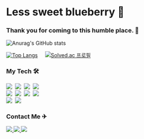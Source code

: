 <h1> Less sweet blueberry 🍇 </h1>
<h3>Thank you for coming to this humble place. 👋</h3>

![Anurag's GitHub stats](https://github-readme-stats.vercel.app/api?username=gyojinnK&show_icons=true&theme=nord )

[![Top Langs](https://github-readme-stats.vercel.app/api/top-langs/?username=gyojinnK&layout=compact&theme=nord&langs_count=9)](https://github.com/anuraghazra/github-readme-stats) &nbsp;&nbsp;&nbsp; [![Solved.ac 프로필](http://mazassumnida.wtf/api/v2/generate_badge?boj=ksmug1998)](https://solved.ac/ksmug1998)

<h3> My Tech 🛠</h3>
<p>
  <img src="https://img.shields.io/badge/Java-007396?style=flat-square&logo=Java&logoColor=white"/></a>&nbsp
  <img src="https://img.shields.io/badge/Python-3766AB?style=flat-square&logo=Python&logoColor=white"/></a>&nbsp 
  <img src="https://img.shields.io/badge/Javascript-ffb13b?style=flat-square&logo=javascript&logoColor=white"/></a>&nbsp 
  <img src="https://img.shields.io/badge/Spring-6DB33F?style=flat-square&logo=Spring&logoColor=white"/></a>&nbsp
  <br>
  <img src="https://img.shields.io/badge/SpringBoot-6DB33F?style=flat-square&logo=SpringBoot&logoColor=white"/></a>&nbsp 
  <img src="https://img.shields.io/badge/Mysql-E6B91E?style=flat-square&logo=MySql&logoColor=white"/></a>&nbsp 
  <img src="https://img.shields.io/badge/HTML5-E34F26?style=flat-square&logo=HTML5&logoColor=white"/></a>&nbsp 
  <img src="https://img.shields.io/badge/CSS3-1572B6?style=flat-square&logo=CSS3&logoColor=white"/></a>&nbsp 
  <br>
  <img src="https://img.shields.io/badge/Adobe Photoshop-31A8FF?style=flat-square&logo=Adobe Photoshop&logoColor=white"/></a>&nbsp 
  <img src="https://img.shields.io/badge/Adobe Illustrator-FF9A00?style=flat-square&logo=Adobe Illustrator&logoColor=white"/></a>&nbsp 
</p>
<h3> Contact Me ✈</h3>
<p>
  <a href="https://www.instagram.com/_gz_gang/">
    <img src="http://img.shields.io/badge/-_gz_gang-E4405F?style=flat&logo=Instagram&logoColor=E8E8E8&link=https://www.instagram.com/_gz_gang/"/>
  </a>
  <a href="mailto:ksmug1998@gmail.com">
    <img src="https://img.shields.io/badge/Gmail-d14836?style=flat&logo=Gmail&logoColor=white&link=ksmug1998@gamil.com"/>
  </a>
  <a href="mailto:ksmug1998@naver.com">
    <img src="https://img.shields.io/badge/Naver-03C75A?style=flat&logo=Naver&logoColor=white&link=ksmug1998@naver.com"/>
  </a>
</p


<!--
**gyojinnK/gyojinnK** is a ✨ _special_ ✨ repository because its `README.md` (this file) appears on your GitHub profile.

Here are some ideas to get you started:



- 🔭 I’m currently working on ...
- 🌱 I’m currently learning ...
- 👯 I’m looking to collaborate on ...
- 🤔 I’m looking for help with ...
- 💬 Ask me about ...
- 📫 How to reach me: ...
- 😄 Pronouns: ...
- ⚡ Fun fact: ...
-->
